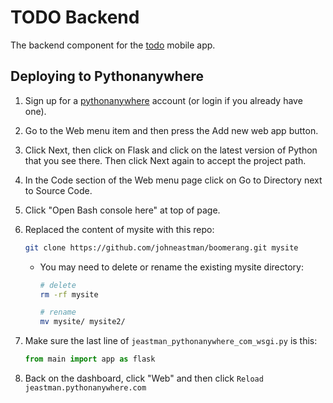 # TODO Backend
The backend component for the [todo](https://github.com/johneastman/todo) mobile app.

## Deploying to Pythonanywhere

1. Sign up for a [pythonanywhere](https://www.pythonanywhere.com) account (or login if you already have one).
1. Go to the Web menu item and then press the Add new web app button.
1. Click Next, then click on Flask and click on the latest version of Python that you see there. Then click Next again to accept the project path.
1. In the Code section of the Web menu page click on Go to Directory next to Source Code.
1. Click "Open Bash console here" at top of page.
1. Replaced the content of mysite with this repo:

    ```bash
    git clone https://github.com/johneastman/boomerang.git mysite
    ```

    - You may need to delete or rename the existing mysite directory:

        ```bash
        # delete
        rm -rf mysite

        # rename
        mv mysite/ mysite2/
        ```

1. Make sure the last line of `jeastman_pythonanywhere_com_wsgi.py` is this:
    ```python
    from main import app as flask
    ```
1. Back on the dashboard, click "Web" and then click `Reload jeastman.pythonanywhere.com`
